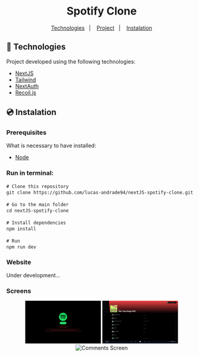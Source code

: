 <h1 align="center">
    Spotify Clone
</h1>

<p align="center">
	<a href="#-technologies">Technologies</a>&nbsp;&nbsp;&nbsp;|&nbsp;&nbsp;&nbsp;
	<a href="#-project">Project</a>&nbsp;&nbsp;&nbsp;|&nbsp;&nbsp;&nbsp;
	<a href="#-instalation">Instalation</a>
</p>

## 🤖 Technologies

Project developed using the following technologies:

- [NextJS](https://nextjs.org/)
- [Tailwind](https://tailwindcss.com/)
- [NextAuth](https://next-auth.js.org/)
- [Recoil.js](https://recoiljs.org/)

## 💿 Instalation

### Prerequisites

What is necessary to have installed:

- [Node](https://nodejs.org/en/download/)

### Run in terminal:

```
# Clone this repository
git clone https://github.com/lucas-andrade94/nextJS-spotify-clone.git

# Go to the main folder
cd nextJS-spotify-clone

# Install dependencies
npm install

# Run
npm run dev
```

### Website

Under development...

### Screens


<div align="center">
    <img alt="Login Screen" title="Login Screen" src=".github\screen-1.png?raw=true" width="200px" />
		<img alt="Timeline Screen" title="Timeline Screen" src=".github\screen-2.png?raw=true" width="200px" />
		<img alt="Comments Screen" title="Comments Screen" src=".github\screen-3.png?raw=true" width="200px" />
</div>
